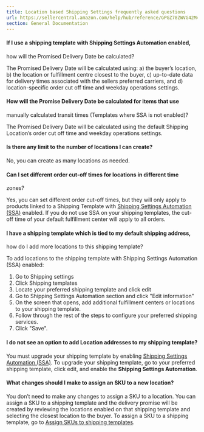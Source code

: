 ```yaml
---
title: Location based Shipping Settings frequently asked questions
url: https://sellercentral.amazon.com/help/hub/reference/GPGZ78ZWVG42M4CW
section: General Documentation
---
```


#### If I use a shipping template with Shipping Settings Automation enabled,
how will the Promised Delivery Date be calculated?

The Promised Delivery Date will be calculated using: a) the buyer’s location,
b) the location or fulfillment centre closest to the buyer, c) up-to-date data
for delivery times associated with the sellers preferred carriers, and d)
location-specific order cut off time and weekday operations settings.

#### How will the Promise Delivery Date be calculated for items that use
manually calculated transit times (Templates where SSA is not enabled)?

The Promised Delivery Date will be calculated using the default Shipping
Location’s order cut off time and weekday operations settings.

#### Is there any limit to the number of locations I can create?

No, you can create as many locations as needed.

#### Can I set different order cut-off times for locations in different time
zones?

Yes, you can set different order cut-off times, but they will only apply to
products linked to a Shipping Template with [Shipping Settings Automation
(SSA)](/gp/help/G8WRJF2N5B787XKQ) enabled. If you do not use SSA on your
shipping templates, the cut-off time of your default fulfillment center will
apply to all orders.

#### I have a shipping template which is tied to my default shipping address,
how do I add more locations to this shipping template?

To add locations to the shipping template with Shipping Settings Automation
(SSA) enabled:  

  1. Go to Shipping settings
  2. Click Shipping templates
  3. Locate your preferred shipping template and click edit
  4. Go to Shipping Settings Automation section and click "Edit information"
  5. On the screen that opens, add additional fulfillment centers or locations to your shipping template.
  6. Follow through the rest of the steps to configure your preferred shipping services.
  7. Click "Save".

#### I do not see an option to add Location addresses to my shipping template?

You must upgrade your shipping template by enabling [Shipping Settings
Automation (SSA)](/gp/help/G8WRJF2N5B787XKQ). To upgrade your shipping
template, go to your preferred shipping template, click edit, and enable the
**Shipping Settings Automation**.

#### What changes should I make to assign an SKU to a new location?

You don’t need to make any changes to assign a SKU to a location. You can
assign a SKU to a shipping template and the delivery promise will be created
by reviewing the locations enabled on that shipping template and selecting the
closest location to the buyer. To assign a SKU to a shipping template, go to [
Assign SKUs to shipping templates](/gp/help/G201841600).

